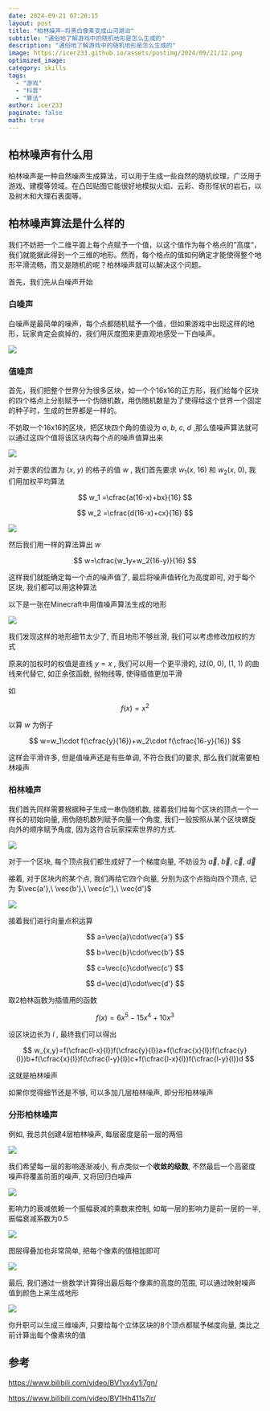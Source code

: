 ```yaml
---
date: 2024-09-21 07:28:15
layout: post
title: "柏林噪声—将黑白像素变成山河湖泊"
subtitle: "通俗地了解游戏中的随机地形是怎么生成的"
description: "通俗地了解游戏中的随机地形是怎么生成的"
image: https://icer233.github.io/assets/postimg/2024/09/21/12.png
optimized_image:
category: skills
tags:
  - "游戏"
  - "科普"
  - "算法"
author: icer233
paginate: false
math: true
---
```


## 柏林噪声有什么用

柏林噪声是一种自然噪声生成算法，可以用于生成一些自然的随机纹理，广泛用于游戏、建模等领域。在凸凹贴图它能很好地模拟火焰、云彩、奇形怪状的岩石，以及树木和大理石表面等。

## 柏林噪声算法是什么样的

我们不妨把一个二维平面上每个点赋予一个值，以这个值作为每个格点的”高度“，我们就能据此得到一个三维的地形。然而，每个格点的值如何确定才能使得整个地形平滑流畅，而又是随机的呢？柏林噪声就可以解决这个问题。

首先，我们先从白噪声开始

### 白噪声

白噪声是最简单的噪声，每个点都随机赋予一个值，但如果游戏中出现这样的地形，玩家肯定会疯掉的，我们用灰度图来更直观地感受一下白噪声。

![](https://icer233.github.io/assets/postimg/2024/09/21/1.png)

### 值噪声

首先，我们把整个世界分为很多区块，如一个个16x16的正方形，我们给每个区块的四个格点上分别赋予一个伪随机数，用伪随机数是为了使得给这个世界一个固定的种子时，生成的世界都是一样的。

不妨取一个16x16的区块，把区块四个角的值设为 $a,\ b,\ c,\ d$ ,那么值噪声算法就可以通过这四个值将该区块内每个点的噪声值算出来

![](https://icer233.github.io/assets/postimg/2024/09/21/2.png)

对于要求的位置为 $(x,\ y)$ 的格子的值 $w$ , 我们首先要求 $w_1(x,\ 16)$ 和 $w_2(x,\ 0)$, 我们用加权平均算法


$$
w_1 =\cfrac{a(16-x)+bx}{16}
$$


$$
w_2 =\cfrac{d(16-x)+cx}{16}
$$


![](https://icer233.github.io/assets/postimg/2024/09/21/3.png)

然后我们用一样的算法算出 $w$


$$
w=\cfrac{w_1y+w_2(16-y)}{16}
$$


 这样我们就能确定每一个点的噪声值了, 最后将噪声值转化为高度即可, 对于每个区块, 我们都可以用这种算法

以下是一张在Minecraft中用值噪声算法生成的地形

![](https://icer233.github.io/assets/postimg/2024/09/21/4.png)

我们发现这样的地形细节太少了, 而且地形不够丝滑, 我们可以考虑修改加权的方式

原来的加权时的权值是直线 $y=x$ , 我们可以用一个更平滑的, 过$(0,\ 0),\ (1,\ 1)$ 的曲线来代替它, 如正余弦函数, 抛物线等, 使得插值更加平滑

如


$$
f(x)=x^2
$$


以算 $w$ 为例子


$$
w=w_1\cdot f(\cfrac{y}{16})+w_2\cdot f(\cfrac{16-y}{16})
$$


这样会平滑许多, 但是值噪声还是有些单调, 不符合我们的要求, 那么我们就需要柏林噪声

### 柏林噪声

我们首先同样需要根据种子生成一串伪随机数, 接着我们给每个区块的顶点一个一样长的初始向量, 用伪随机数列赋予向量一个角度, 我们一般按照从某个区块螺旋向外的顺序赋予角度, 因为这符合玩家探索世界的方式.

![](https://icer233.github.io/assets/postimg/2024/09/21/6.png)

对于一个区块, 每个顶点我们都生成好了一个梯度向量, 不妨设为 $\vec{a},\ \vec{b},\ \vec{c},\ \vec{d}$

接着, 对于区块内的某个点, 我们再给它四个向量, 分别为这个点指向四个顶点, 记为 $\vec{a'},\ \vec{b'},\ \vec{c'},\ \vec{d'}$

![](https://icer233.github.io/assets/postimg/2024/09/21/7.png)

接着我们进行向量点积运算


$$
a=\vec{a}\cdot\vec{a'}
$$


$$
b=\vec{b}\cdot\vec{b'}
$$


$$
c=\vec{c}\cdot\vec{c'}
$$


$$
d=\vec{d}\cdot\vec{d'}
$$


取2柏林函数为插值用的函数


$$
f(x)=6x^5-15x^4+10x^3
$$


设区块边长为 $l$ , 最终我们可以得出


$$
w_{x,y}=f(\cfrac{l-x}{l})f(\cfrac{y}{l})a+f(\cfrac{x}{l})f(\cfrac{y}{l})b+f(\cfrac{x}{l})f(\cfrac{l-y}{l})c+f(\cfrac{l-x}{l})f(\cfrac{l-y}{l})d
$$


这就是柏林噪声

如果你觉得细节还是不够, 可以多加几层柏林噪声, 即分形柏林噪声

### 分形柏林噪声

例如, 我总共创建4层柏林噪声, 每层密度是前一层的两倍

![](https://icer233.github.io/assets/postimg/2024/09/21/8.png)

我们希望每一层的影响逐渐减小, 有点类似一个**收敛的级数**, 不然最后一个高密度噪声将覆盖前面的噪声, 又将回归白噪声

![](https://icer233.github.io/assets/postimg/2024/09/21/9.png)

影响力的衰减依赖一个振幅衰减的乘数来控制, 如每一层的影响力是前一层的一半, 振幅衰减系数为0.5

![](https://icer233.github.io/assets/postimg/2024/09/21/10.png)

图层得叠加也非常简单, 把每个像素的值相加即可

![](https://icer233.github.io/assets/postimg/2024/09/21/11.png)

最后, 我们通过一些数学计算得出最后每个像素的高度的范围, 可以通过映射噪声值到颜色上来生成地形

![](https://icer233.github.io/assets/postimg/2024/09/21/12.png)

你升职可以生成三维噪声, 只要给每个立体区块的8个顶点都赋予梯度向量, 类比之前计算出每个像素块的值

## 参考

https://www.bilibili.com/video/BV1vx4y1i7gn/

https://www.bilibili.com/video/BV1Hh411s7ir/
